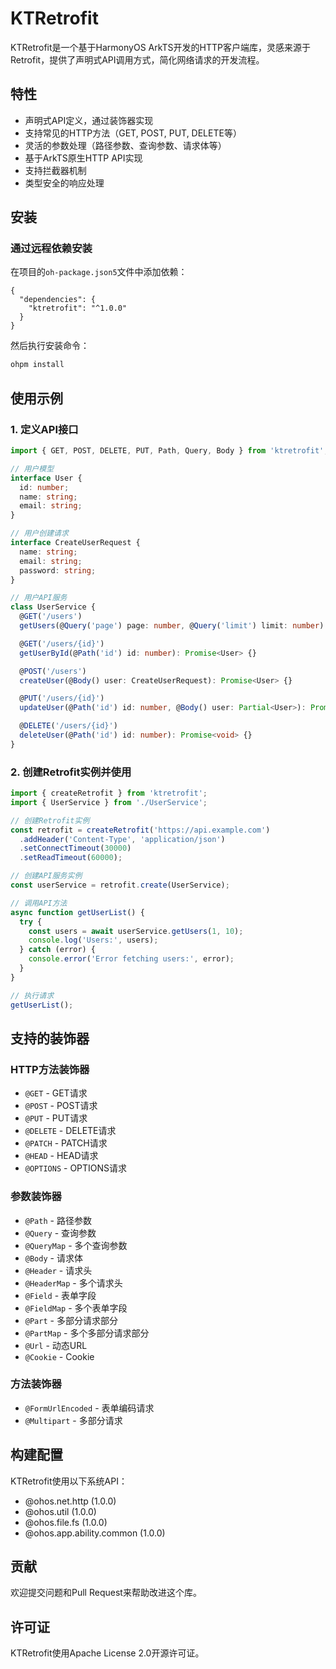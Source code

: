 # KTRetrofit

KTRetrofit是一个基于HarmonyOS ArkTS开发的HTTP客户端库，灵感来源于Retrofit，提供了声明式API调用方式，简化网络请求的开发流程。

## 特性

- 声明式API定义，通过装饰器实现
- 支持常见的HTTP方法（GET, POST, PUT, DELETE等）
- 灵活的参数处理（路径参数、查询参数、请求体等）
- 基于ArkTS原生HTTP API实现
- 支持拦截器机制
- 类型安全的响应处理

## 安装

### 通过远程依赖安装

在项目的`oh-package.json5`文件中添加依赖：

```json5
{
  "dependencies": {
    "ktretrofit": "^1.0.0"
  }
}
```

然后执行安装命令：

```bash
ohpm install
```

## 使用示例

### 1. 定义API接口

```typescript
import { GET, POST, DELETE, PUT, Path, Query, Body } from 'ktretrofit';

// 用户模型
interface User {
  id: number;
  name: string;
  email: string;
}

// 用户创建请求
interface CreateUserRequest {
  name: string;
  email: string;
  password: string;
}

// 用户API服务
class UserService {
  @GET('/users')
  getUsers(@Query('page') page: number, @Query('limit') limit: number): Promise<User[]> {}

  @GET('/users/{id}')
  getUserById(@Path('id') id: number): Promise<User> {}

  @POST('/users')
  createUser(@Body() user: CreateUserRequest): Promise<User> {}

  @PUT('/users/{id}')
  updateUser(@Path('id') id: number, @Body() user: Partial<User>): Promise<User> {}

  @DELETE('/users/{id}')
  deleteUser(@Path('id') id: number): Promise<void> {}
}
```

### 2. 创建Retrofit实例并使用

```typescript
import { createRetrofit } from 'ktretrofit';
import { UserService } from './UserService';

// 创建Retrofit实例
const retrofit = createRetrofit('https://api.example.com')
  .addHeader('Content-Type', 'application/json')
  .setConnectTimeout(30000)
  .setReadTimeout(60000);

// 创建API服务实例
const userService = retrofit.create(UserService);

// 调用API方法
async function getUserList() {
  try {
    const users = await userService.getUsers(1, 10);
    console.log('Users:', users);
  } catch (error) {
    console.error('Error fetching users:', error);
  }
}

// 执行请求
getUserList();
```

## 支持的装饰器

### HTTP方法装饰器
- `@GET` - GET请求
- `@POST` - POST请求
- `@PUT` - PUT请求
- `@DELETE` - DELETE请求
- `@PATCH` - PATCH请求
- `@HEAD` - HEAD请求
- `@OPTIONS` - OPTIONS请求

### 参数装饰器
- `@Path` - 路径参数
- `@Query` - 查询参数
- `@QueryMap` - 多个查询参数
- `@Body` - 请求体
- `@Header` - 请求头
- `@HeaderMap` - 多个请求头
- `@Field` - 表单字段
- `@FieldMap` - 多个表单字段
- `@Part` - 多部分请求部分
- `@PartMap` - 多个多部分请求部分
- `@Url` - 动态URL
- `@Cookie` - Cookie

### 方法装饰器
- `@FormUrlEncoded` - 表单编码请求
- `@Multipart` - 多部分请求

## 构建配置

KTRetrofit使用以下系统API：
- @ohos.net.http (1.0.0)
- @ohos.util (1.0.0)
- @ohos.file.fs (1.0.0)
- @ohos.app.ability.common (1.0.0)

## 贡献

欢迎提交问题和Pull Request来帮助改进这个库。

## 许可证

KTRetrofit使用Apache License 2.0开源许可证。